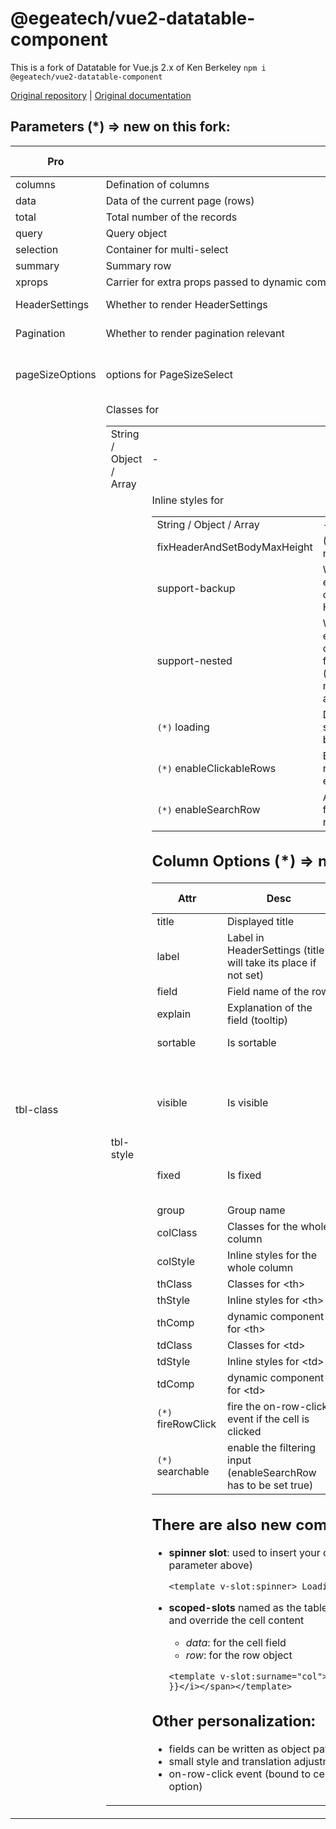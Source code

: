 # @egeatech/vue2-datatable-component

This is a fork of Datatable for Vue.js 2.x of Ken Berkeley
`npm i @egeatech/vue2-datatable-component`

[Original repository](https://onewaytech.github.io/vue2-datatable) |  [Original documentation](https://OneWayTech.github.io/vue2-datatable/doc)

[npm-url]: https://www.npmjs.com/package/vue2-datatable-component


## Parameters (*) => new on this fork:

| Pro |Desc|Type|Optional values|Default value|Required|
|--- |--- |--- |--- |--- |--- |
|columns|Defination of columns|Array|-|-|Y|
|data|Data of the current page (rows)|Array|-|-|Y|
|total|Total number of the records|Number|-|-|Y|
|query|Query object|Object|-|-|Y|
|selection|Container for multi-select|Array|-|-|N|
|summary|Summary row|Object|-|-|N|
|xprops|Carrier for extra props passed to dynamic components|Object|-|-|N|
|HeaderSettings|Whether to render HeaderSettings|Boolean|true / false|false|N|
|Pagination|Whether to render pagination relevant|Boolean|true / false|true|N|
|pageSizeOptions|options for PageSizeSelect|Array|-|[10, 20, 40, 80, 100]|N|
|tbl-class|Classes for <table>|String / Object / Array|-|-|N|
|tbl-style|Inline styles for <table>|String / Object / Array|-|-|N|
|fixHeaderAndSetBodyMaxHeight|(Just as its name implies)|Number|-|-|N|
|support-backup|Whether to enable backup of HeaderSettings|Boolean|true / false|false|N|
|support-nested|Whether to enable nested components feature (accordion mode is available)|Boolean / String|true / false / 'accordion'|false|N|
|`(*)` loading|Display loading slot in table body|Boolean|-|false|N|
|`(*)` enableClickableRows|Enable the on-row-click event|Boolean|-|true|N|
|`(*)` enableSearchRow|Add a row for filtering the results|Boolean|-|false|N|


## Column Options (*) => new on this fork:

|Attr|Desc|Type|Optional values|Default value|Required|
|--- |--- |--- |--- |--- |--- |
|title|Displayed title|String|-|-|N|
|label|Label in HeaderSettings (title will take its place if not set)|String|-|-|N|
|field|Field name of the row|String|-|-|N|
|explain|Explanation of the field (tooltip)|String|-|-|N|
|sortable|Is sortable|Boolean|true / false|false|N|
|visible|Is visible|Boolean / String (if the type is String, the visibility is not allowed to toggle)|true / false / 'true' / 'false'|true|N|
|fixed|Is fixed|Boolean / String|true / false / 'left' / 'right'|-|N|
|group|Group name|String|-|-|N|
|colClass|Classes for the whole column|String / Object|-|-|N|
|colStyle|Inline styles for the whole column|Object|-|-|N|
|thClass|Classes for \<th>|String|-|-|N|
|thStyle|Inline styles for \<th>|Object|-|-|N|
|thComp|dynamic component for \<th>|String / Object|-|-|N|
|tdClass|Classes for \<td>|String|-|-|N|
|tdStyle|Inline styles for \<td>|Object|-|-|N|
|tdComp|dynamic component for \<td>|String / Object|-|-|N|
|`(*)` fireRowClick|fire the on-row-click event if the cell is clicked|Boolean|-|true|N|
|`(*)` searchable|enable the filtering input (enableSearchRow has to be set true)|Boolean|-|false|N|


## There are also new component slots:

* **spinner slot**: used to insert your own custom spinner (to use with the loading parameter above)

    `<template v-slot:spinner> Loading... </template>`
* **scoped-slots** named as the table fields: you can access the cell/row information and override the cell content
    * *data*: for the cell field
    * *row*: for the row object
    
    `<template v-slot:surname="col"><span style="color: darkred"><i>{{ col.data }}</i></span></template>`


## Other personalization:
* fields can be written as object paths (like 'user.house.address')
* small style and translation adjustments
* on-row-click event (bound to cells, cells can be excluded using fireRowClick option)

